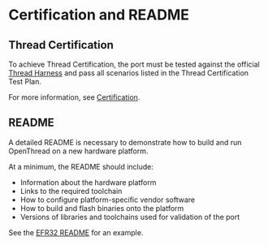 # Certification and README

## Thread Certification

To achieve Thread Certification, the port must be tested against the official
[Thread Harness](http://graniteriverlabs.com/thread/) and pass all scenarios
listed in the Thread Certification Test Plan.

For more information, see
[Certification](https://openthread.io/certification).

## README

A detailed README is necessary to demonstrate how to build and run OpenThread on
a new hardware platform.

At a minimum, the README should include:

-   Information about the hardware platform
-   Links to the required toolchain
-   How to configure platform-specific vendor software
-   How to build and flash binaries onto the platform
-   Versions of libraries and toolchains used for validation of the port

See the [EFR32 README](https://github.com/openthread/ot-efr32/blob/main/src/README.md) for an example.
